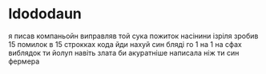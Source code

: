 # ldododaun
я писав компаньойн виправляв
той сука пожиток насінини ізріля зробив 15 помилок в 15 строкках кода
йди нахуй син бляді го 1 на 1 на сфах виблядок
ти йолуп навіть злата би акуратніше написала ніж ти син фермера
